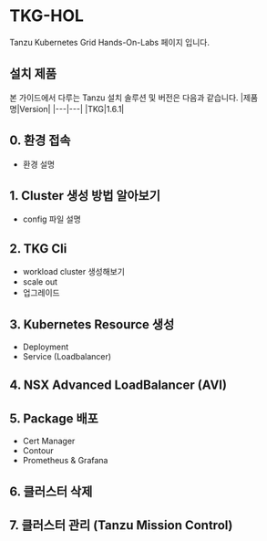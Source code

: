 # TKG-HOL
Tanzu Kubernetes Grid Hands-On-Labs 페이지 입니다.

## 설치 제품
본 가이드에서 다루는 Tanzu 설치 솔루션 및 버전은 다음과 같습니다.
|제품명|Version|
|---|---|
|TKG|1.6.1|

## 0. 환경 접속
- 환경 설명
## 1. Cluster 생성 방법 알아보기
- config 파일 설명
## 2. TKG Cli
- workload cluster 생성해보기
- scale out
- 업그레이드 
## 3. Kubernetes Resource 생성
- Deployment
- Service (Loadbalancer)
## 4. NSX Advanced LoadBalancer (AVI)
## 5. Package 배포
- Cert Manager
- Contour
- Prometheus & Grafana
## 6. 클러스터 삭제
## 7. 클러스터 관리 (Tanzu Mission Control)
